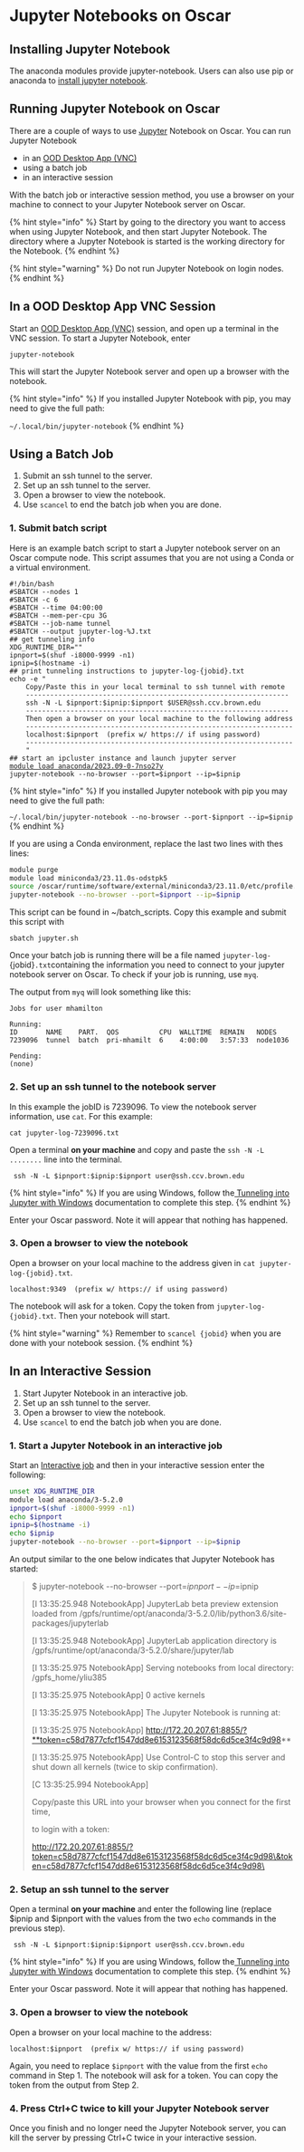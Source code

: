 # Jupyter Notebooks on Oscar

## Installing Jupyter Notebook

The anaconda modules provide jupyter-notebook. Users can also use pip or anaconda to [install jupyter notebook](https://jupyter.readthedocs.io/en/latest/install.html).&#x20;

## Running Jupyter Notebook on Oscar

There are a couple of ways to use [Jupyter](https://jupyter.org/) Notebook on Oscar.   You can run Jupyter Notebook

* in an [OOD Desktop App (VNC)](https://docs.ccv.brown.edu/oscar/connecting-to-oscar/open-ondemand/desktop-app-vnc)
* using a batch job
* in an interactive session

&#x20;With the batch job or interactive session method, you use a browser on your machine to connect to your Jupyter Notebook server on Oscar. &#x20;

{% hint style="info" %}
Start by going to the directory you want to access when using Jupyter Notebook, and then start Jupyter Notebook. The directory where a Jupyter Notebook is started is the working directory for the Notebook.
{% endhint %}

{% hint style="warning" %}
Do not run Jupyter Notebook on login nodes.
{% endhint %}

## In a OOD Desktop App VNC Session

Start an [OOD Desktop App (VNC)](https://docs.ccv.brown.edu/oscar/connecting-to-oscar/open-ondemand/desktop-app-vnc) session, and open up a terminal in the VNC session. To start a Jupyter Notebook, enter

```
jupyter-notebook
```

This will start the Jupyter Notebook server and open up a browser with the notebook.

{% hint style="info" %}
If you installed Jupyter Notebook with pip, you may need to give the full path:

`~/.local/bin/jupyter-notebook`
{% endhint %}

## Using a Batch Job

1. Submit an ssh tunnel to the server.
2. Set up an ssh tunnel to the server.
3. Open a browser to view the notebook.
4. Use `scancel` to end the batch job when you are done.

### 1. Submit batch script

Here is an example batch script to start a Jupyter notebook server on an Oscar compute node. This script assumes that you are not using a Conda or a virtual environment.

<pre class="language-bash"><code class="lang-bash">#!/bin/bash
#SBATCH --nodes 1
#SBATCH -c 6
#SBATCH --time 04:00:00
#SBATCH --mem-per-cpu 3G
#SBATCH --job-name tunnel
#SBATCH --output jupyter-log-%J.txt
## get tunneling info
XDG_RUNTIME_DIR=""
ipnport=$(shuf -i8000-9999 -n1)
ipnip=$(hostname -i)
## print tunneling instructions to jupyter-log-{jobid}.txt
echo -e "
    Copy/Paste this in your local terminal to ssh tunnel with remote
    -----------------------------------------------------------------
    ssh -N -L $ipnport:$ipnip:$ipnport $USER@ssh.ccv.brown.edu
    -----------------------------------------------------------------
    Then open a browser on your local machine to the following address
    ------------------------------------------------------------------
    localhost:$ipnport  (prefix w/ https:// if using password)
    ------------------------------------------------------------------
    "
## start an ipcluster instance and launch jupyter server
<a data-footnote-ref href="#user-content-fn-1">module load anaconda/2023.09-0-7nso27y</a>
jupyter-notebook --no-browser --port=$ipnport --ip=$ipnip
</code></pre>

{% hint style="info" %}
If you installed Jupyter notebook with pip you may need to give the full path:

`~/.local/bin/jupyter-notebook --no-browser --port-$ipnport --ip=$ipnip`
{% endhint %}

If you are using a Conda environment,  replace the last two lines with thes lines:

```bash
module purge
module load miniconda3/23.11.0s-odstpk5 
source /oscar/runtime/software/external/miniconda3/23.11.0/etc/profile.d/conda.sh
jupyter-notebook --no-browser --port=$ipnport --ip=$ipnip
```

This script can be found in \~/batch\_scripts.  Copy this example and submit this script with&#x20;

`sbatch jupyter.sh`

Once your batch job is running  there will be a file named `jupyter-log-`{jobid}`.txt`containing the information you need to connect to your jupyter notebook server on Oscar. To check if your job is running, use `myq`.

The output from `myq` will look something like this:

```
Jobs for user mhamilton

Running:
ID       NAME    PART.  QOS          CPU  WALLTIME  REMAIN   NODES
7239096  tunnel  batch  pri-mhamilt  6    4:00:00   3:57:33  node1036

Pending:
(none)
```

### 2. Set up an ssh tunnel to the notebook server

In this example the jobID is 7239096. To view the notebook server information, use `cat`. For this example:

`cat jupyter-log-7239096.txt`

Open a terminal **on your machine** and copy and paste the `ssh -N -L ........` line into the terminal.

```
 ssh -N -L $ipnport:$ipnip:$ipnport user@ssh.ccv.brown.edu
```

{% hint style="info" %}
If you are using Windows, follow the[ Tunneling into Jupyter with Windows](https://docs.ccv.brown.edu/oscar/jupyter-notebooks/tunneling-into-jupyter-with-windows) documentation to complete this step.
{% endhint %}

Enter your Oscar password.  Note it will appear that nothing has happened.

### 3. Open a browser to view the notebook

Open a browser on your local machine to the address given in `cat jupyter-log-{jobid}.txt`.

```
localhost:9349  (prefix w/ https:// if using password)
```

The notebook will ask for a token.  Copy the token from `jupyter-log-{jobid}.txt`. Then your notebook will start.

{% hint style="warning" %}
Remember to `scancel {jobid}` when you are done with your notebook session.
{% endhint %}

## In an Interactive Session

1. Start Jupyter Notebook in an interactive job.
2. Set up an ssh tunnel to the server.
3. Open a browser to view the notebook.
4. Use `scancel` to end the batch job when you are done.

### 1. Start a Jupyter Notebook in an interactive job

Start an [Interactive job](../submitting-jobs/interact.md) and then in your interactive session  enter the following:

```bash
unset XDG_RUNTIME_DIR
module load anaconda/3-5.2.0
ipnport=$(shuf -i8000-9999 -n1)
echo $ipnport
ipnip=$(hostname -i)
echo $ipnip
jupyter-notebook --no-browser --port=$ipnport --ip=$ipnip
```

An output similar to the one below indicates that Jupyter Notebook has started:

> $ jupyter-notebook --no-browser --port=$ipnport --ip=$ipnip
>
> \[I 13:35:25.948 NotebookApp] JupyterLab beta preview extension loaded from /gpfs/runtime/opt/anaconda/3-5.2.0/lib/python3.6/site-packages/jupyterlab
>
> \[I 13:35:25.948 NotebookApp] JupyterLab application directory is /gpfs/runtime/opt/anaconda/3-5.2.0/share/jupyter/lab
>
> \[I 13:35:25.975 NotebookApp] Serving notebooks from local directory: /gpfs\_home/yliu385
>
> \[I 13:35:25.975 NotebookApp] 0 active kernels
>
> \[I 13:35:25.975 NotebookApp] The Jupyter Notebook is running at:
>
> \[I 13:35:25.975 NotebookApp] http://172.20.207.61:8855/?**token=c58d7877cfcf1547dd8e6153123568f58dc6d5ce3f4c9d98**
>
> \[I 13:35:25.975 NotebookApp] Use Control-C to stop this server and shut down all kernels (twice to skip confirmation).
>
> \[C 13:35:25.994 NotebookApp]&#x20;
>
> &#x20;   Copy/paste this URL into your browser when you connect for the first time,
>
> &#x20;   to login with a token:
>
> &#x20;       http://172.20.207.61:8855/?token=c58d7877cfcf1547dd8e6153123568f58dc6d5ce3f4c9d98\&token=c58d7877cfcf1547dd8e6153123568f58dc6d5ce3f4c9d98\
>

### 2. Setup an ssh tunnel to the server

Open a terminal **on your machine** and enter the following line (replace $ipnip and $ipnport with the values from the two `echo` commands in the previous step).

```
 ssh -N -L $ipnport:$ipnip:$ipnport user@ssh.ccv.brown.edu
```

{% hint style="info" %}
If you are using Windows, follow the[ Tunneling into Jupyter with Windows](https://docs.ccv.brown.edu/oscar/jupyter-notebooks/tunneling-into-jupyter-with-windows) documentation to complete this step.
{% endhint %}

Enter your Oscar password.  Note it will appear that nothing has happened.

### 3. Open a browser to view the notebook

Open a browser on your local machine to the address:

```
localhost:$ipnport  (prefix w/ https:// if using password)
```

Again, you need to replace `$ipnport` with the value from the first `echo` command in Step 1. The notebook will ask for a token.  You can copy the token from the output from Step 2.

### 4. Press Ctrl+C twice to kill your Jupyter Notebook server

Once you finish and no longer need the Jupyter Notebook server, you can kill the server by pressing Ctrl+C twice in your interactive session.

[^1]: 
